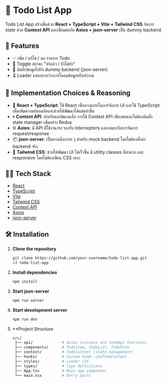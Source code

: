 # 📝 Todo List App

Todo List App สร้างขึ้นด้วย **React + TypeScript + Vite + Tailwind CSS** จัดการ state ด้วย **Context API** และเชื่อมต่อกับ **Axios + json-server** เป็น dummy backend


## 🚀 Features

- ✅ เพิ่ม / แก้ไข / ลบ รายการ Todo
- 🔁 Toggle สถานะ "ทำแล้ว / ยังไม่ทำ"
- 💾 บันทึกข้อมูลไปยัง dummy backend (json-server)
- ⏳ Loader แสดงระหว่างการโหลดข้อมูลหรือทำงาน

## 🧠 Implementation Choices & Reasoning

- 🔷 **React + TypeScript**: ใช้ React เพื่อความง่ายในการจัดการ UI และใช้ TypeScript เพื่อเพิ่มความปลอดภัยและช่วยให้พัฒนาได้แม่นยำขึ้น
- 🌀 **Context API**: สำหรับแอปขนาดเล็ก การใช้ Context API เพียงพอและไม่ต้องติดตั้ง state manager เพิ่มอย่าง Redux
- 🌐 **Axios**: มี API ที่ใช้งานง่าย รองรับ interceptors และเหมาะกับการจัดการ request/response
- 📦 **json-server**: เป็นทางเลือกง่าย ๆ สำหรับ mock backend โดยไม่ต้องตั้งค่า backend จริง
- 🎨 **Tailwind CSS**: ช่วยให้พัฒนา UI ได้เร็วขึ้น มี utility classes ที่สะดวก และ responsive โดยไม่ต้องเขียน CSS เยอะ


## 🧑‍💻 Tech Stack

- [React](https://reactjs.org/)
- [TypeScript](https://www.typescriptlang.org/)
- [Vite](https://vitejs.dev/)
- [Tailwind CSS](https://tailwindcss.com/)
- [Context API](https://reactjs.org/docs/context.html)
- [Axios](https://axios-http.com/)
- [json-server](https://github.com/typicode/json-server)

## 🛠️ Installation

1. **Clone the repository**
   ```bash
   git clone https://github.com/your-username/todo-list-app.git
   cd todo-list-app
2. **Install dependencies**
   ```bash
   npm install
3. **Start json-server**
   ```bash
   npm run server
4. **Start development server**
   ```bash
   npm run dev
5. **Project Structure
   ```bash
   src/
    ├── api/             # Axios instance and todoApi functions
    ├── components/      # TodoItem, TodoList, TodoForm
    ├── context/         # TodoContext (state management)
    ├── hooks/           # Custom hook: useTodoContext
    ├── styles/          # Loader CSS
    ├── types/           # Type definitions
    ├── App.tsx          # Main app component
    └── main.tsx         # Entry point
   

